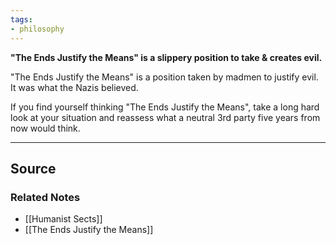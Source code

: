 ```yaml
---
tags:
- philosophy
---
```

**"The Ends Justify the Means" is a slippery position to take & creates evil.**

"The Ends Justify the Means" is a position taken by madmen to justify evil. It was what the Nazis believed. 

If you find yourself thinking "The Ends Justify the Means", take a long hard look at your situation and reassess what a neutral 3rd party five years from now would think.

---

## Source


### Related Notes
- [[Humanist Sects]]
- [[The Ends Justify the Means]]
